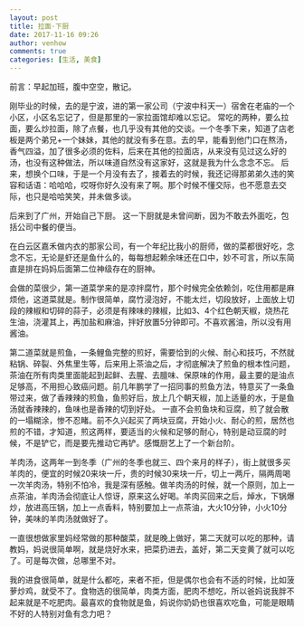 ```yaml
---
layout: post
title: 拉面·下厨
date: 2017-11-16 09:26
author: venhow
comments: true
categories: [生活, 美食]
---
```

前言：早起加班，腹中空空，散记。

刚毕业的时候，去的是宁波，进的第一家公司（宁波中科天一）宿舍在老庙的一个小区，小区名忘记了，但是那里的一家拉面馆却难以忘记。
常吃的两种，要么拉面，要么炒拉面，除了点餐，也几乎没有其他的交谈。一个冬季下来，知道了店老板是两个弟兄+一个妹妹，其他的就没有多在意。去的早，能看到他门口在熬汤，香气四溢，加了很多必须的佐料，后来在其他的拉面店，从来没有见过这么好的汤，也没有这种做法，所以味道自然没有这家好，这就是我为什么念念不忘。
后来，想换个口味，于是一个月没有去了，接着去的时候，我还记得那弟弟久违的笑容和话语：哈哈哈，哎呀你好久没有来了啊。那个时候不懂交际，也不愿意去交际，也只是哈哈笑笑，并未做多谈。

后来到了广州，开始自己下厨。 这一下厨就是未曾间断，因为不敢去外面吃，包括公司中餐的便当。

在白云区嘉禾做内衣的那家公司，有一个年纪比我小的厨师，做的菜都很好吃，念念不忘，无论是虾还是鱼什么的，每每想起赖余味还在口中，妙不可言，所以东简直是排在妈妈后面第二位神级存在的厨神。

会做的菜很少，第一道菜学来的是凉拌腐竹，那个时候完全依赖剑，吃住用都是麻烦他，这道菜就是。制作很简单，腐竹浸泡好，不能太烂，切段放好，上面放上切段的辣椒和切碎的蒜子，必须是有辣味的辣椒，比如3、4个红色朝天椒，烧热花生油，浇灌其上，再加盐和麻油，拌好放置5分钟即可。不喜欢酱油，所以没有用酱油。

第二道菜就是煎鱼，一条鲤鱼完整的煎好，需要恰到的火候、耐心和技巧，不然就粘锅、碎裂、外焦里生等，后来用上茶油之后，才彻底解决了煎鱼的根本性问题，茶油在所有肉类里面能起到起鲜、去腥、去膻味、保原味的作用，最主要的是油点足够高，不用担心致癌问题。前几年鹏学了一招同事的煎鱼方法，特意买了一条鱼带过来，做了香辣辣的煎鱼，鱼煎好后，放上几个朝天椒，加上适量的水，于是鱼汤就香辣辣的，鱼味也是香辣的切到好处。
一直不会煎鱼块和豆腐，煎了就会散的一塌糊涂，惨不忍睹。前不久兴起买了两块豆腐，开始小火、耐心的煎，居然也煎的不错，才知道，煎这两样，要适当的火候和足够的耐心，特别是动豆腐的时候，不是铲它，而是要先推动它再铲。感慨厨艺上了一个新台阶。

羊肉汤，这两年一到冬季（广州的冬季也就三、四个来月的样子），街上就很多买羊肉的，便宜的时候20来块一斤，贵的时候30来块一斤，切上一两斤，隔两周喝一次羊肉汤，特别不怕冷，我是深有感触。做羊肉汤的时候，就一个原则，加上一点茶油，羊肉汤会彻底让人惊讶，原来这么好喝。羊肉买回来之后，焯水，下锅爆炒，放进高压锅，加上一点香料，特别要加上一点茶油，大火10分钟，小火10分钟，美味的羊肉汤就做好了。

一直很想做家里妈经常做的那种酸菜，就是晚上做好，第二天就可以吃的那种，请教妈，妈说很简单啊，就是烧好水来，把菜扔进去，盖好，第二天变黄了就可以吃了。可是每次做，总哪里不对。

我的进食很简单，就是什么都吃，来者不拒，但是偶尔也会有不适的时候，比如菠萝炒鸡，就受不了。食物选的很简单，肉类方面，肥肉不想吃，所以爸妈说我胖不起来就是不吃肥肉。最喜欢的食物就是鱼，妈说你奶奶也很喜欢吃鱼，可能是眼睛不好的人特别对鱼有念力吧？

